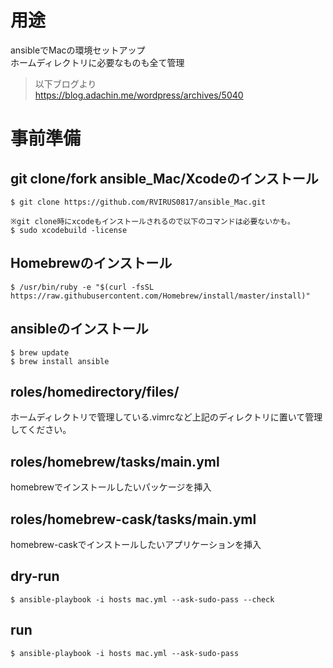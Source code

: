 #  用途
ansibleでMacの環境セットアップ  
ホームディレクトリに必要なものも全て管理
>以下ブログより  
https://blog.adachin.me/wordpress/archives/5040

# 事前準備
## git clone/fork ansible_Mac/Xcodeのインストール
````
$ git clone https://github.com/RVIRUS0817/ansible_Mac.git

※git clone時にxcodeもインストールされるので以下のコマンドは必要ないかも。
$ sudo xcodebuild -license
````

## Homebrewのインストール
````
$ /usr/bin/ruby -e "$(curl -fsSL https://raw.githubusercontent.com/Homebrew/install/master/install)"
````

## ansibleのインストール
````
$ brew update
$ brew install ansible
````

## roles/homedirectory/files/
ホームディレクトリで管理している.vimrcなど上記のディレクトリに置いて管理してください。

## roles/homebrew/tasks/main.yml
homebrewでインストールしたいパッケージを挿入

## roles/homebrew-cask/tasks/main.yml
homebrew-caskでインストールしたいアプリケーションを挿入

## dry-run
````
$ ansible-playbook -i hosts mac.yml --ask-sudo-pass --check
````

## run
````
$ ansible-playbook -i hosts mac.yml --ask-sudo-pass
````

